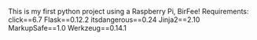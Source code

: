 This is my first python project using a Raspberry Pi, BirFee!
Requirements:
click==6.7
Flask==0.12.2
itsdangerous==0.24
Jinja2==2.10
MarkupSafe==1.0
Werkzeug==0.14.1
